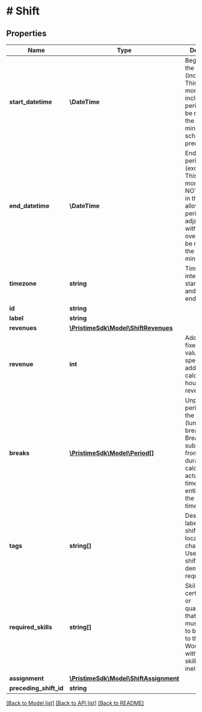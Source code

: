 # # Shift

## Properties

Name | Type | Description | Notes
------------ | ------------- | ------------- | -------------
**start_datetime** | **\DateTime** | Beginning of the time period (inclusive). This exact moment is included in the period. Must be rounded to the nearest minute for scheduling precision. |
**end_datetime** | **\DateTime** | End of the time period (exclusive). This exact moment is NOT included in the period, allowing periods to be adjacent without overlap. Must be rounded to the nearest minute. |
**timezone** | **string** | Timezone for interpreting start_datetime and end_datetime |
**id** | **string** |  | [optional]
**label** | **string** |  | [optional]
**revenues** | [**\PristimeSdk\Model\ShiftRevenues**](ShiftRevenues.md) |  | [optional]
**revenue** | **int** | Additional fixed revenue value for this specific shift, added to calculated hourly revenues. | [optional] [default to 0]
**breaks** | [**\PristimeSdk\Model\Period[]**](Period.md) | Unpaid break periods during the shift (lunch, rest breaks). Breaks are subtracted from total shift duration to calculate actual work time. Must be entirely within the shift timeframe. | [optional]
**tags** | **string[]** | Descriptive labels for the shift type, location, or characteristics. Used to match shifts with demand requirements. | [optional]
**required_skills** | **string[]** | Skills, certifications, or qualifications that a worker must possess to be assigned to this shift. Workers without these skills will be ineligible. | [optional]
**assignment** | [**\PristimeSdk\Model\ShiftAssignment**](ShiftAssignment.md) |  | [optional]
**preceding_shift_id** | **string** |  | [optional]

[[Back to Model list]](../../README.md#models) [[Back to API list]](../../README.md#endpoints) [[Back to README]](../../README.md)
